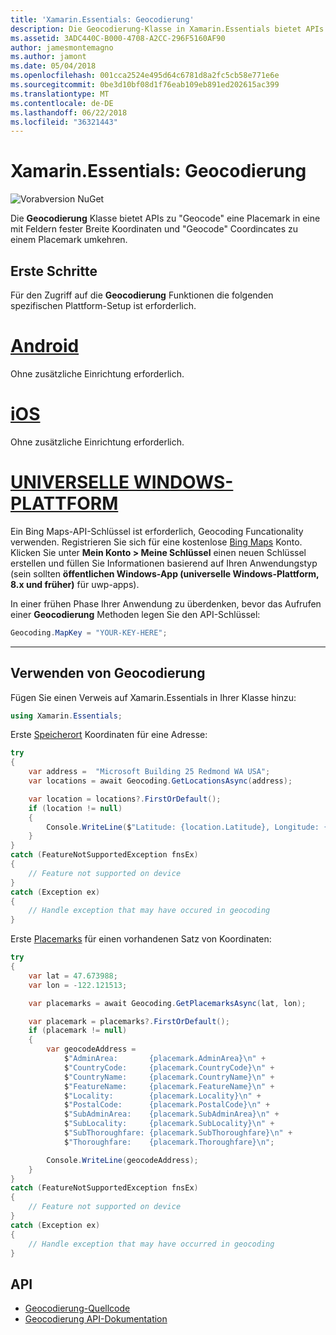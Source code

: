 ```yaml
---
title: 'Xamarin.Essentials: Geocodierung'
description: Die Geocodierung-Klasse in Xamarin.Essentials bietet APIs zu beiden "Geocode" eine Placemark in eine mit Feldern fester Breite Koordinaten und umgekehrt "Geocode" Koordinaten auf einer Placemark.
ms.assetid: 3ADC440C-B000-4708-A2CC-296F5160AF90
author: jamesmontemagno
ms.author: jamont
ms.date: 05/04/2018
ms.openlocfilehash: 001cca2524e495d64c6781d8a2fc5cb58e771e6e
ms.sourcegitcommit: 0be3d10bf08d1f76eab109eb891ed202615ac399
ms.translationtype: MT
ms.contentlocale: de-DE
ms.lasthandoff: 06/22/2018
ms.locfileid: "36321443"
---
```

# <a name="xamarinessentials-geocoding"></a>Xamarin.Essentials: Geocodierung

![Vorabversion NuGet](~/media/shared/pre-release.png)

Die **Geocodierung** Klasse bietet APIs zu "Geocode" eine Placemark in eine mit Feldern fester Breite Koordinaten und "Geocode" Coordincates zu einem Placemark umkehren.

## <a name="getting-started"></a>Erste Schritte

Für den Zugriff auf die **Geocodierung** Funktionen die folgenden spezifischen Plattform-Setup ist erforderlich.

# <a name="androidtabandroid"></a>[Android](#tab/android)

Ohne zusätzliche Einrichtung erforderlich.

# <a name="iostabios"></a>[iOS](#tab/ios)

Ohne zusätzliche Einrichtung erforderlich.

# <a name="uwptabuwp"></a>[UNIVERSELLE WINDOWS-PLATTFORM](#tab/uwp)

Ein Bing Maps-API-Schlüssel ist erforderlich, Geocoding Funcationality verwenden. Registrieren Sie sich für eine kostenlose [Bing Maps](https://www.bingmapsportal.com/) Konto. Klicken Sie unter **Mein Konto > Meine Schlüssel** einen neuen Schlüssel erstellen und füllen Sie Informationen basierend auf Ihren Anwendungstyp (sein sollten **öffentlichen Windows-App (universelle Windows-Plattform, 8.x und früher)** für uwp-apps).

In einer frühen Phase Ihrer Anwendung zu überdenken, bevor das Aufrufen einer **Geocodierung** Methoden legen Sie den API-Schlüssel:

```csharp
Geocoding.MapKey = "YOUR-KEY-HERE";
```

-----

## <a name="using-geocoding"></a>Verwenden von Geocodierung

Fügen Sie einen Verweis auf Xamarin.Essentials in Ihrer Klasse hinzu:

```csharp
using Xamarin.Essentials;
```

Erste [Speicherort](xref:Xamarin.Essentials.Location) Koordinaten für eine Adresse:

```csharp
try
{
    var address =  "Microsoft Building 25 Redmond WA USA";
    var locations = await Geocoding.GetLocationsAsync(address);

    var location = locations?.FirstOrDefault();
    if (location != null)
    {
        Console.WriteLine($"Latitude: {location.Latitude}, Longitude: {location.Longitude}");
    }
}
catch (FeatureNotSupportedException fnsEx)
{
    // Feature not supported on device
}
catch (Exception ex)
{
    // Handle exception that may have occured in geocoding
}
```

Erste [Placemarks](xref:Xamarin.Essentials.Placemark) für einen vorhandenen Satz von Koordinaten:

```csharp
try
{
    var lat = 47.673988;
    var lon = -122.121513;

    var placemarks = await Geocoding.GetPlacemarksAsync(lat, lon);

    var placemark = placemarks?.FirstOrDefault();
    if (placemark != null)
    {
        var geocodeAddress =
            $"AdminArea:       {placemark.AdminArea}\n" +
            $"CountryCode:     {placemark.CountryCode}\n" +
            $"CountryName:     {placemark.CountryName}\n" +
            $"FeatureName:     {placemark.FeatureName}\n" +
            $"Locality:        {placemark.Locality}\n" +
            $"PostalCode:      {placemark.PostalCode}\n" +
            $"SubAdminArea:    {placemark.SubAdminArea}\n" +
            $"SubLocality:     {placemark.SubLocality}\n" +
            $"SubThoroughfare: {placemark.SubThoroughfare}\n" +
            $"Thoroughfare:    {placemark.Thoroughfare}\n";

        Console.WriteLine(geocodeAddress);
    }
}
catch (FeatureNotSupportedException fnsEx)
{
    // Feature not supported on device
}
catch (Exception ex)
{
    // Handle exception that may have occurred in geocoding
}
```

## <a name="api"></a>API

- [Geocodierung-Quellcode](https://github.com/xamarin/Essentials/tree/master/Xamarin.Essentials/Geocoding)
- [Geocodierung API-Dokumentation](xref:Xamarin.Essentials.Geocoding)
